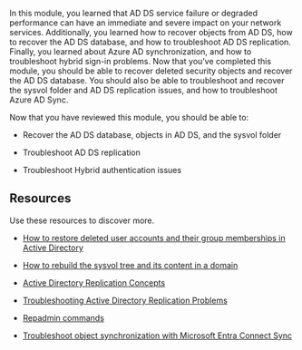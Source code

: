 In this module, you learned that AD DS service failure or degraded performance can have an immediate and severe impact on your network services. Additionally, you learned how to recover objects from AD DS, how to recover the AD DS database, and how to troubleshoot AD DS replication. Finally, you learned about Azure AD synchronization, and how to troubleshoot hybrid sign-in problems. Now that you’ve completed this module, you should be able to recover deleted security objects and recover the AD DS database. You should also be able to troubleshoot and recover the sysvol folder and AD DS replication issues, and how to troubleshoot Azure AD Sync.

Now that you have reviewed this module, you should be able to:

- Recover the AD DS database, objects in AD DS, and the sysvol folder

- Troubleshoot AD DS replication

- Troubleshoot Hybrid authentication issues

## Resources

Use these resources to discover more.

- [How to restore deleted user accounts and their group memberships in Active Directory](/troubleshoot/windows-server/identity/retore-deleted-accounts-and-groups-in-ad)

- [How to rebuild the sysvol tree and its content in a domain](/troubleshoot/windows-server/group-policy/rebuild-sysvol-tree-and-content-in-a-domain)

- [Active Directory Replication Concepts](/windows-server/identity/ad-ds/get-started/replication/active-directory-replication-concepts)

- [Troubleshooting Active Directory Replication Problems](/windows-server/identity/ad-ds/manage/troubleshoot/troubleshooting-active-directory-replication-problems)

- [Repadmin commands](/previous-versions/windows/it-pro/windows-server-2012-r2-and-2012/cc770963(v=ws.11))

- [Troubleshoot object synchronization with Microsoft Entra Connect Sync](/azure/active-directory/hybrid/tshoot-connect-objectsync)
